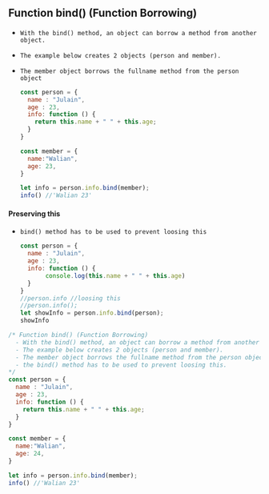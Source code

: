 ## Function bind() (Function Borrowing)

- `With the bind() method, an object can borrow a method from another object.`

- `The example below creates 2 objects (person and member).`

- `The member object borrows the fullname method from the person object`

  ```js
  const person = {
    name : "Julain",
    age : 23,
    info: function () {
      return this.name + " " + this.age;
    }
  }
  
  const member = {
    name:"Walian",
    age: 23,
  }
  
  let info = person.info.bind(member);
  info() //'Walian 23'
  ```
  
  







#### Preserving this

- `bind() method has to be used to prevent loosing this`

  ```js
  const person = {
    name : "Julain",
    age : 23,
    info: function () {
         console.log(this.name + " " + this.age)
    }
  }
  //person.info //loosing this
  //person.info();
  let showInfo = person.info.bind(person);
  showInfo
  ```







```js
/* Function bind() (Function Borrowing)
  - With the bind() method, an object can borrow a method from another object.
  - The example below creates 2 objects (person and member).
  - The member object borrows the fullname method from the person object.
  - the bind() method has to be used to prevent loosing this.
*/ 
const person = {
  name : "Julain",
  age : 23,
  info: function () {
    return this.name + " " + this.age;
  }
}

const member = {
  name:"Walian",
  age: 24,
}

let info = person.info.bind(member);
info() //'Walian 23'
```

